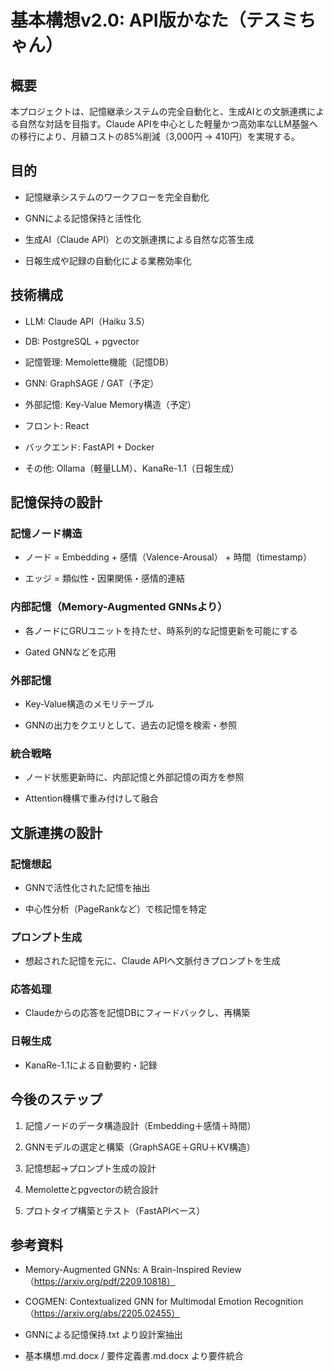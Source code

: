 # 基本構想v2.0: API版かなた（テスミちゃん）

## 概要

本プロジェクトは、記憶継承システムの完全自動化と、生成AIとの文脈連携による自然な対話を目指す。Claude APIを中心とした軽量かつ高効率なLLM基盤への移行により、月額コストの85%削減（3,000円 → 410円）を実現する。

## 目的

- 記憶継承システムのワークフローを完全自動化

- GNNによる記憶保持と活性化

- 生成AI（Claude API）との文脈連携による自然な応答生成

- 日報生成や記録の自動化による業務効率化

## 技術構成

- LLM: Claude API（Haiku 3.5）

- DB: PostgreSQL + pgvector

- 記憶管理: Memolette機能（記憶DB）

- GNN: GraphSAGE / GAT（予定）

- 外部記憶: Key-Value Memory構造（予定）

- フロント: React

- バックエンド: FastAPI + Docker

- その他: Ollama（軽量LLM）、KanaRe-1.1（日報生成）

## 記憶保持の設計

### 記憶ノード構造

- ノード = Embedding + 感情（Valence-Arousal） + 時間（timestamp）

- エッジ = 類似性・因果関係・感情的連結

### 内部記憶（Memory-Augmented GNNsより）

- 各ノードにGRUユニットを持たせ、時系列的な記憶更新を可能にする

- Gated GNNなどを応用

### 外部記憶

- Key-Value構造のメモリテーブル

- GNNの出力をクエリとして、過去の記憶を検索・参照

### 統合戦略

- ノード状態更新時に、内部記憶と外部記憶の両方を参照

- Attention機構で重み付けして融合

## 文脈連携の設計

### 記憶想起

- GNNで活性化された記憶を抽出

- 中心性分析（PageRankなど）で核記憶を特定

### プロンプト生成

- 想起された記憶を元に、Claude APIへ文脈付きプロンプトを生成

### 応答処理

- Claudeからの応答を記憶DBにフィードバックし、再構築

### 日報生成

- KanaRe-1.1による自動要約・記録

## 今後のステップ

1.  記憶ノードのデータ構造設計（Embedding＋感情＋時間）

2.  GNNモデルの選定と構築（GraphSAGE＋GRU＋KV構造）

3.  記憶想起→プロンプト生成の設計

4.  Memoletteとpgvectorの統合設計

5.  プロトタイプ構築とテスト（FastAPIベース）

## 参考資料

- Memory-Augmented GNNs: A Brain-Inspired Review（https://arxiv.org/pdf/2209.10818）

- COGMEN: Contextualized GNN for Multimodal Emotion Recognition（https://arxiv.org/abs/2205.02455）

- GNNによる記憶保持.txt より設計案抽出

- 基本構想.md.docx / 要件定義書.md.docx より要件統合
